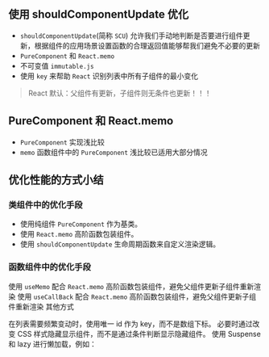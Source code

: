 ## 使用 shouldComponentUpdate 优化

- `shouldComponentUpdate`(简称 `SCU`) 允许我们手动地判断是否要进行组件更新，根据组件的应用场景设置函数的合理返回值能够帮我们避免不必要的更新
- `PureComponent` 和 `React.memo`
- 不可变值 `immutable.js`
- 使用 `key` 来帮助 `React` 识别列表中所有子组件的最小变化

> React 默认：父组件有更新，子组件则无条件也更新！！！

## PureComponent 和 React.memo

- `PureComponent` 实现浅比较
- `memo` 函数组件中的 `PureComponent`
浅比较已适用大部分情况

## 优化性能的方式小结

### 类组件中的优化手段

- 使用纯组件 `PureComponent` 作为基类。
- 使用 `React.memo` 高阶函数包装组件。
- 使用 `shouldComponentUpdate` 生命周期函数来自定义渲染逻辑。

### 函数组件中的优化手段

使用 `useMemo` 配合 `React.memo` 高阶函数包装组件，避免父组件更新子组件重新渲染
使用 `useCallBack` 配合 `React.memo` 高阶函数包装组件，避免父组件更新子组件重新渲染
其他方式

在列表需要频繁变动时，使用唯一 id 作为 key，而不是数组下标。
必要时通过改变 CSS 样式隐藏显示组件，而不是通过条件判断显示隐藏组件。
使用 Suspense 和 lazy 进行懒加载，例如：